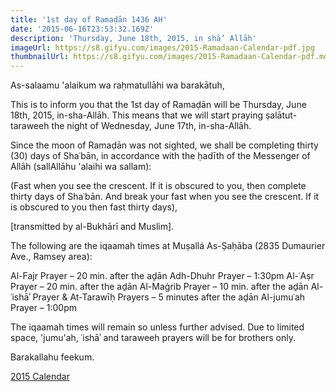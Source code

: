 ```yaml
---
title: '1st day of Ramaḍān 1436 AH'
date: '2015-06-16T23:53:32.169Z'
description: 'Thursday, June 18th, 2015, in shā’ Allāh'
imageUrl: https://s8.gifyu.com/images/2015-Ramadaan-Calendar-pdf.jpg
thumbnailUrl: https://s8.gifyu.com/images/2015-Ramadaan-Calendar-pdf.md.jpg
---
```


As-salaamu 'alaikum wa raḥmatullāhi wa barakātuh,

This is to inform you that the 1st day of Ramaḍān will be Thursday, June 18th, 2015, in-sha-Allāh. This means that we will start praying ṣalātut-taraweeh the night of Wednesday, June 17th, in-sha-Allāh.

Since the moon of Ramaḍān was not sighted, we shall be completing thirty (30) days of Shaʿbān, in accordance with the ḥadīth of the Messenger of Allāh (sallAllāhu 'alaihi wa sallam):

(Fast when you see the crescent. If it is obscured to you, then complete thirty days of Shaʿbān. And break your fast when you see the crescent. If it is obscured to you then fast thirty days),

[transmitted by al-Bukhārī and Muslim].

The following are the iqaamah times at Muṣallá As-Ṣaḥāba (2835 Dumaurier Ave., Ramsey area):

Al-Fajr Prayer – 20 min. after the aḏān
Adh-Dhuhr Prayer – 1:30pm
Al-ʿAṣr Prayer – 20 min. after the aḏān
Al-Maġrib Prayer – 10 min. after the aḏān
Al-ʿishāʾ Prayer & At-Tarawīḥ Prayers – 5 minutes after the aḏān
Al-jumuʿah Prayer – 1:00pm

The iqaamah times will remain so unless further advised. Due to limited space, 'jumu'ah, ʿishāʾ and taraweeh prayers will be for brothers only.

Barakallahu feekum.

[2015 Calendar](https://drive.google.com/file/d/1hbJgcitjihUf_a9oI6v4MXo_Fb4NhxyQ)
